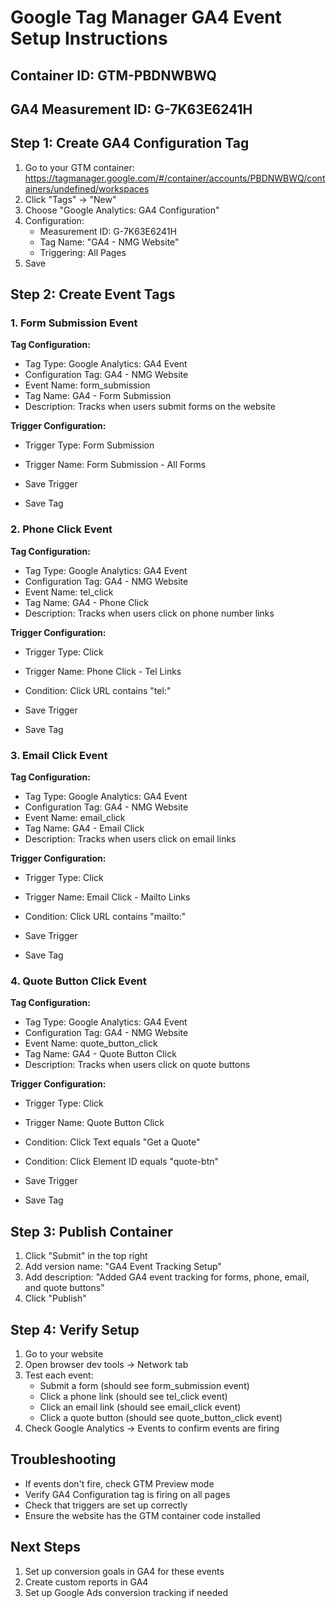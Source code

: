 
# Google Tag Manager GA4 Event Setup Instructions

## Container ID: GTM-PBDNWBWQ
## GA4 Measurement ID: G-7K63E6241H

## Step 1: Create GA4 Configuration Tag

1. Go to your GTM container: https://tagmanager.google.com/#/container/accounts/PBDNWBWQ/containers/undefined/workspaces
2. Click "Tags" → "New"
3. Choose "Google Analytics: GA4 Configuration"
4. Configuration:
   - Measurement ID: G-7K63E6241H
   - Tag Name: "GA4 - NMG Website"
   - Triggering: All Pages
5. Save

## Step 2: Create Event Tags


### 1. Form Submission Event

**Tag Configuration:**
- Tag Type: Google Analytics: GA4 Event
- Configuration Tag: GA4 - NMG Website
- Event Name: form_submission
- Tag Name: GA4 - Form Submission
- Description: Tracks when users submit forms on the website

**Trigger Configuration:**
- Trigger Type: Form Submission
- Trigger Name: Form Submission - All Forms

- Save Trigger
- Save Tag

### 2. Phone Click Event

**Tag Configuration:**
- Tag Type: Google Analytics: GA4 Event
- Configuration Tag: GA4 - NMG Website
- Event Name: tel_click
- Tag Name: GA4 - Phone Click
- Description: Tracks when users click on phone number links

**Trigger Configuration:**
- Trigger Type: Click
- Trigger Name: Phone Click - Tel Links

- Condition: Click URL contains "tel:"

- Save Trigger
- Save Tag

### 3. Email Click Event

**Tag Configuration:**
- Tag Type: Google Analytics: GA4 Event
- Configuration Tag: GA4 - NMG Website
- Event Name: email_click
- Tag Name: GA4 - Email Click
- Description: Tracks when users click on email links

**Trigger Configuration:**
- Trigger Type: Click
- Trigger Name: Email Click - Mailto Links

- Condition: Click URL contains "mailto:"

- Save Trigger
- Save Tag

### 4. Quote Button Click Event

**Tag Configuration:**
- Tag Type: Google Analytics: GA4 Event
- Configuration Tag: GA4 - NMG Website
- Event Name: quote_button_click
- Tag Name: GA4 - Quote Button Click
- Description: Tracks when users click on quote buttons

**Trigger Configuration:**
- Trigger Type: Click
- Trigger Name: Quote Button Click

- Condition: Click Text equals "Get a Quote"

- Condition: Click Element ID equals "quote-btn"

- Save Trigger
- Save Tag


## Step 3: Publish Container

1. Click "Submit" in the top right
2. Add version name: "GA4 Event Tracking Setup"
3. Add description: "Added GA4 event tracking for forms, phone, email, and quote buttons"
4. Click "Publish"

## Step 4: Verify Setup

1. Go to your website
2. Open browser dev tools → Network tab
3. Test each event:
   - Submit a form (should see form_submission event)
   - Click a phone link (should see tel_click event)
   - Click an email link (should see email_click event)
   - Click a quote button (should see quote_button_click event)
4. Check Google Analytics → Events to confirm events are firing

## Troubleshooting

- If events don't fire, check GTM Preview mode
- Verify GA4 Configuration tag is firing on all pages
- Check that triggers are set up correctly
- Ensure the website has the GTM container code installed

## Next Steps

1. Set up conversion goals in GA4 for these events
2. Create custom reports in GA4
3. Set up Google Ads conversion tracking if needed
